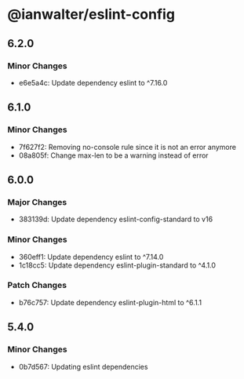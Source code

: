 # @ianwalter/eslint-config

## 6.2.0

### Minor Changes

- e6e5a4c: Update dependency eslint to ^7.16.0

## 6.1.0

### Minor Changes

- 7f627f2: Removing no-console rule since it is not an error anymore
- 08a805f: Change max-len to be a warning instead of error

## 6.0.0

### Major Changes

- 383139d: Update dependency eslint-config-standard to v16

### Minor Changes

- 360eff1: Update dependency eslint to ^7.14.0
- 1c18cc5: Update dependency eslint-plugin-standard to ^4.1.0

### Patch Changes

- b76c757: Update dependency eslint-plugin-html to ^6.1.1

## 5.4.0

### Minor Changes

- 0b7d567: Updating eslint dependencies
